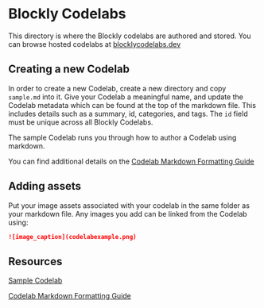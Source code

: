 
# Blockly Codelabs

This directory is where the Blockly codelabs are authored and stored.
You can browse hosted codelabs at [blocklycodelabs.dev](https://blocklycodelabs.dev/)


## Creating a new Codelab

In order to create a new Codelab, create a new directory and copy ``sample.md``
into it. Give your Codelab a meaningful name, and update the Codelab metadata
which can be found at the top of the markdown file. This includes details such
as a summary, id, categories, and tags. The ``id`` field must be unique across
all Blockly Codelabs.

The sample Codelab runs you through how to author a Codelab using markdown.

You can find additional details on the 
[Codelab Markdown Formatting Guide](https://github.com/googlecodelabs/tools/tree/master/claat/parser/md)

## Adding assets

Put your image assets associated with your codelab in the same folder as your
markdown file. Any images you add can be linked from the Codelab using:
```md
![image_caption](codelabexample.png)
```


## Resources

[Sample Codelab](sample.md)

[Codelab Markdown Formatting Guide](https://github.com/googlecodelabs/tools/tree/master/claat/parser/md)
